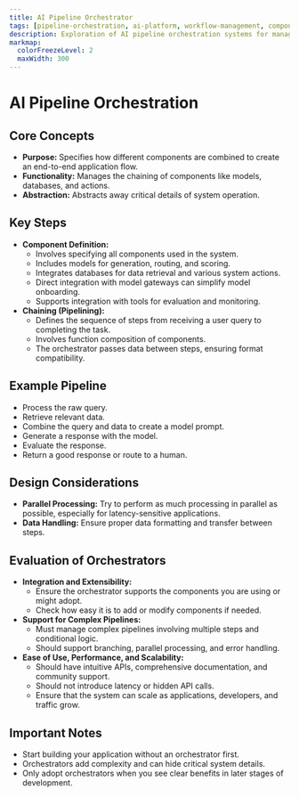 ```yaml
---
title: AI Pipeline Orchestrator
tags: [pipeline-orchestration, ai-platform, workflow-management, component-integration, scheduling, parallel-processing]
description: Exploration of AI pipeline orchestration systems for managing complex generative AI workflows.
markmap:
  colorFreezeLevel: 2
  maxWidth: 300
---
```

# AI Pipeline Orchestration
## Core Concepts
  - **Purpose:** Specifies how different components are combined to create an end-to-end application flow.
  - **Functionality:** Manages the chaining of components like models, databases, and actions.
  - **Abstraction:** Abstracts away critical details of system operation.
## Key Steps
  - **Component Definition:**
    - Involves specifying all components used in the system.
    - Includes models for generation, routing, and scoring.
    - Integrates databases for data retrieval and various system actions.
    - Direct integration with model gateways can simplify model onboarding.
    - Supports integration with tools for evaluation and monitoring.
  - **Chaining (Pipelining):**
    - Defines the sequence of steps from receiving a user query to completing the task.
    - Involves function composition of components.
    - The orchestrator passes data between steps, ensuring format compatibility.
## Example Pipeline
  - Process the raw query.
  - Retrieve relevant data.
  - Combine the query and data to create a model prompt.
  - Generate a response with the model.
  - Evaluate the response.
  - Return a good response or route to a human.
## Design Considerations
  - **Parallel Processing:** Try to perform as much processing in parallel as possible, especially for latency-sensitive applications.
  - **Data Handling:** Ensure proper data formatting and transfer between steps.
## Evaluation of Orchestrators
  - **Integration and Extensibility:**
    - Ensure the orchestrator supports the components you are using or might adopt.
    - Check how easy it is to add or modify components if needed.
  - **Support for Complex Pipelines:**
    -  Must manage complex pipelines involving multiple steps and conditional logic.
    - Should support branching, parallel processing, and error handling.
  - **Ease of Use, Performance, and Scalability:**
    - Should have intuitive APIs, comprehensive documentation, and community support.
    - Should not introduce latency or hidden API calls.
    - Ensure that the system can scale as applications, developers, and traffic grow.
## Important Notes
  - Start building your application without an orchestrator first.
  - Orchestrators add complexity and can hide critical system details.
  - Only adopt orchestrators when you see clear benefits in later stages of development.